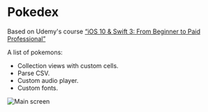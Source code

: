 # Pokedex

Based on Udemy's course [“iOS 10 & Swift 3: From Beginner to Paid Professional”](https://www.udemy.com/devslopes-ios10/learn/v4/t/lecture/5484302)

A list of pokemons:

- Collection views with custom cells.
- Parse CSV.
- Custom audio player.
- Custom fonts.

![Main screen](Main.png)
